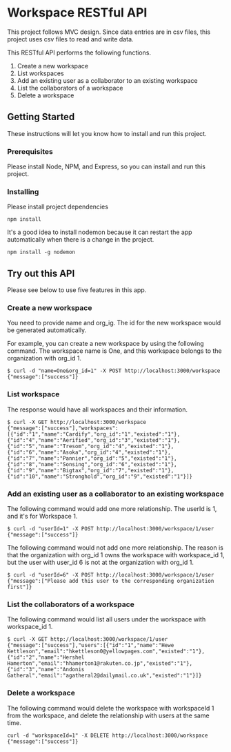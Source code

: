 # Workspace RESTful API

This project follows MVC design. Since data entries are in csv files, this project uses csv files to read and write data.

This RESTful API performs the following functions.

1. Create a new workspace
2. List workspaces
3. Add an existing user as a collaborator to an existing workspace
4. List the collaborators of a workspace
5. Delete a workspace

## Getting Started

These instructions will let you know how to install and run this project.

### Prerequisites

Please install Node, NPM, and Express, so you can install and run this project.

### Installing

Please install project dependencies

```
npm install
```

It's a good idea to install nodemon because it can restart the app automatically when there is a change in the project.

```
npm install -g nodemon
```

## Try out this API

Please see below to use five features in this app.

### Create a new workspace

You need to provide name and org_ig. The id for the new workspace would be generated automatically.

For example, you can create a new workspace by using the following command. The workspace name is One, and this workspace belongs to the organization with org_id 1.

```
$ curl -d "name=One&org_id=1" -X POST http://localhost:3000/workspace
{"message":["success"]}
```

### List workspace

The response would have all workspaces and their information.

```
$ curl -X GET http://localhost:3000/workspace
{"message":["success"],"workspaces":[{"id":"1","name":"Cardify","org_id":"1","existed":"1"},{"id":"4","name":"Aerified","org_id":"3","existed":"1"},{"id":"5","name":"Tresom","org_id":"4","existed":"1"},{"id":"6","name":"Asoka","org_id":"4","existed":"1"},{"id":"7","name":"Pannier","org_id":"5","existed":"1"},{"id":"8","name":"Sonsing","org_id":"6","existed":"1"},{"id":"9","name":"Bigtax","org_id":"7","existed":"1"},{"id":"10","name":"Stronghold","org_id":"9","existed":"1"}]}
```

### Add an existing user as a collaborator to an existing workspace

The following command would add one more relationship. The userId is 1, and it's for Workspace 1.

```
$ curl -d "userId=1" -X POST http://localhost:3000/workspace/1/user
{"message":["success"]}
```

The following command would not add one more relationship. The reason is that the organization with org_id 1 owns the workspace with workspace_id 1, but the user with user_id 6 is not at the organization with org_id 1.

```
$ curl -d "userId=6" -X POST http://localhost:3000/workspace/1/user
{"message":["Please add this user to the corresponding organization first"]}
```

### List the collaborators of a workspace

The following command would list all users under the workspace with workspace_id 1.

```
$ curl -X GET http://localhost:3000/workspace/1/user
{"message":["success"],"users":[{"id":"1","name":"Hewe Kettleson","email":"hkettleson0@yellowpages.com","existed":"1"},{"id":"2","name":"Hershel Hamerton","email":"hhamerton1@rakuten.co.jp","existed":"1"},{"id":"3","name":"Andonis Gatheral","email":"agatheral2@dailymail.co.uk","existed":"1"}]}
```

### Delete a workspace

The following command would delete the workspace with workspaceId 1 from the workspace, and delete the relationship with users at the same time.

```
curl -d "workspaceId=1" -X DELETE http://localhost:3000/workspace
{"message":["success"]}
```
